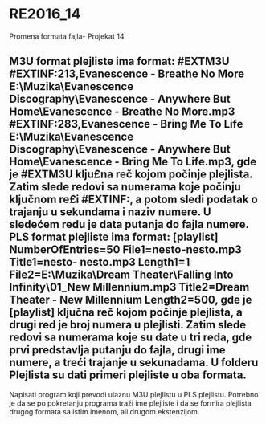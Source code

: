 # RE2016_14
Promena formata fajla- Projekat 14


M3U format plejliste ima format:
#EXTM3U
#EXTINF:213,Evanescence - Breathe No More
E:\Muzika\Evanescence Discography\Evanescence - Anywhere But Home\Evanescence -
Breathe No More.mp3
#EXTINF:283,Evanescence - Bring Me To Life
E:\Muzika\Evanescence Discography\Evanescence - Anywhere But Home\Evanescence -
Bring Me To Life.mp3,
gde je #EXTM3U klju£na reč kojom počinje plejlista. Zatim slede redovi sa numerama koje počinju
ključnom re£i #EXTINF:, a potom sledi podatak o trajanju u sekundama i naziv numere. U
sledećem redu je data putanja do fajla numere.
PLS format plejliste ima format:
[playlist]
NumberOfEntries=50
File1=nesto-nesto.mp3
Title1=nesto- nesto.mp3
Length1=1
File2=E:\Muzika\Dream Theater\Falling Into Infinity\01_New Millennium.mp3
Title2=Dream Theater - New Millennium
Length2=500,
gde je [playlist] ključna reč kojom počinje plejlista, a drugi red je broj numera u plejlisti.
Zatim slede redovi sa numerama koje su date u tri reda, gde prvi predstavlja putanju do fajla,
drugi ime numere, a treći trajanje u sekunadama.
U folderu Plejlista su dati primeri plejliste u oba formata.
-----------------------------------------------------------------------------------------------------------------

Napisati program koji prevodi ulaznu M3U plejlistu u PLS plejlistu. Potrebno je da se po pokretanju
programa traži ime plejliste i da se formira plejlista drugog formata sa istim imenom, ali
drugom ekstenzijom.
